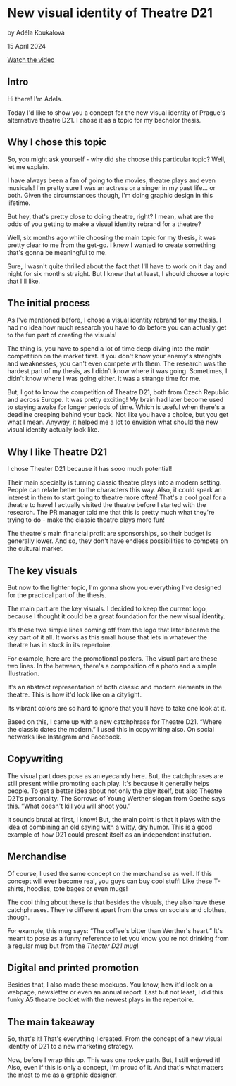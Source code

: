 # New visual identity of Theatre D21 

by Adéla Koukalová

15 April 2024


[Watch the video](https://youtu.be/XvQitzJ1c4c)

## Intro

Hi there! I'm Adela. 

Today I'd like to show you a concept for the new visual identity of Prague's alternative theatre D21. I chose it as a topic for my bachelor thesis.


## Why I chose this topic
So, you might ask yourself - why did she choose this particular topic? Well, let me explain.

I have always been a fan of going to the movies, theatre plays and even musicals! I'm pretty sure I was an actress or a singer in my past life... or both. Given the circumstances though, I'm doing graphic design in this lifetime.

But hey, that's pretty close to doing theatre, right? I mean, what are the odds of you getting to make a visual identity rebrand for a theatre? 

Well, six months ago while choosing the main topic for my thesis, it was pretty clear to me from the get-go. I knew I wanted to create something that's gonna be meaningful to me. 

Sure, I wasn't quite thrilled about the fact that I'll have to work on it day and night for six months straight. But I knew that at least, I should choose a topic that I'll like.

## The initial process
As I've mentioned before, I chose a visual identity rebrand for my thesis. I had no idea how much research you have to do before you can actually get to the fun part of creating the visuals!

The thing is, you have to spend a lot of time deep diving into the main competition on the market first. If you don't know your enemy's strenghts and weaknesses, you can't even compete with them. The research was the hardest part of my thesis, as I didn't know where it was going. Sometimes, I didn't know where I was going either. It was a strange time for me. 

But, I got to know the competition of Theatre D21, both from Czech Republic and across Europe. It was pretty exciting! My brain had later become used to staying awake for longer periods of time. Which is useful when there's a deadline creeping behind your back. Not like you have a choice, but you get what I mean. Anyway, it helped me a lot to envision what should the new visual identity actually look like.

## Why I like Theatre D21
I chose Theater D21 because it has sooo much potential! 

Their main specialty is turning classic theatre plays into a modern setting. People can relate better to the characters this way. Also, it could spark an interest in them to start going to theatre more often! That's a cool goal for a theatre to have! I actually visited the theatre before I started with the research. The PR manager told me that this is pretty much what they're trying to do - make the classic theatre plays more fun!

The theatre's main financial profit are sponsorships, so their budget is generally lower. And so, they don't have endless possibilities to compete on the cultural market.

## The key visuals
But now to the lighter topic, I'm gonna show you everything I've designed for the practical part of the thesis.

The main part are the key visuals. I decided to keep the current logo, because I thought it could be a great foundation for the new visual identity. 

It's these two simple lines coming off from the logo that later became the key part of it all. It works as this small house that lets in whatever the theatre has in stock in its repertoire. 

For example, here are the promotional posters. The visual part are these two lines. In the between, there's a composition of a photo and a simple illustration. 

It's an abstract representation of both classic and modern elements in the theatre. This is how it'd look like on a citylight. 

Its vibrant colors are so hard to ignore that you'll have to take one look at it. 

Based on this, I came up with a new catchphrase for Theatre D21. “Where the classic dates the modern.” I used this in copywriting also. On social networks like Instagram and Facebook.

## Copywriting
The visual part does pose as an eyecandy here. But, the catchphrases are still present while promoting each play. It's because it generally helps people. To get a better idea about not only the play itself, but also Theatre D21's personality. The Sorrows of Young Werther slogan from Goethe says this. “What doesn't kill you will shoot you.” 

It sounds brutal at first, I know! But, the main point is that it plays with the idea of combining an old saying with a witty, dry humor. This is a good example of how D21 could present itself as an independent institution. 

## Merchandise
Of course, I used the same concept on the merchandise as well. If this concept will ever become real, you guys can buy cool stuff! Like these T-shirts, hoodies, tote bages or even mugs!

The cool thing about these is that besides the visuals, they also have these catchphrases. They're different apart from the ones on socials and clothes, though. 

For example, this mug says: “The coffee's bitter than Werther's heart.” It's meant to pose as a funny reference to let you know you're not drinking from a regular mug but from the *Theater D21 mug*! 

## Digital and printed promotion
Besides that, I also made these mockups. You know, how it'd look on a webpage, newsletter or even an annual report. Last but not least, I did this funky A5 theatre booklet with the newest plays in the repertoire.

## The main takeaway

So, that's it! That's everything I created. From the concept of a new visual identity of D21 to a new marketing strategy. 

Now, before I wrap this up. This was one rocky path. But, I still enjoyed it! Also, even if this is only a concept, I'm proud of it. 
And that's what matters the most to me as a graphic designer.

